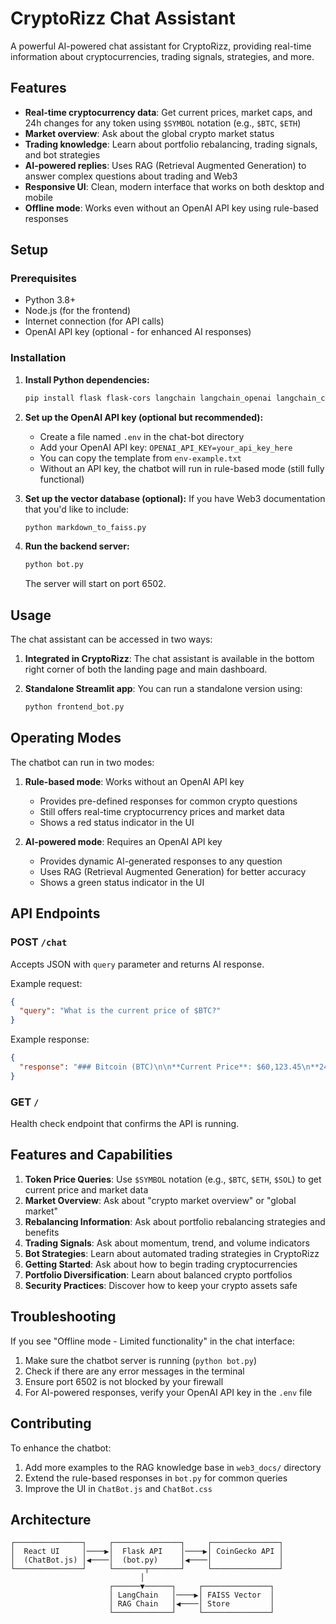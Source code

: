 # CryptoRizz Chat Assistant

A powerful AI-powered chat assistant for CryptoRizz, providing real-time information about cryptocurrencies, trading signals, strategies, and more.

## Features

- **Real-time cryptocurrency data**: Get current prices, market caps, and 24h changes for any token using `$SYMBOL` notation (e.g., `$BTC`, `$ETH`)
- **Market overview**: Ask about the global crypto market status
- **Trading knowledge**: Learn about portfolio rebalancing, trading signals, and bot strategies
- **AI-powered replies**: Uses RAG (Retrieval Augmented Generation) to answer complex questions about trading and Web3
- **Responsive UI**: Clean, modern interface that works on both desktop and mobile
- **Offline mode**: Works even without an OpenAI API key using rule-based responses

## Setup

### Prerequisites

- Python 3.8+
- Node.js (for the frontend)
- Internet connection (for API calls)
- OpenAI API key (optional - for enhanced AI responses)

### Installation

1. **Install Python dependencies:**

   ```bash
   pip install flask flask-cors langchain langchain_openai langchain_community langchain_huggingface requests python-dotenv
   ```

2. **Set up the OpenAI API key (optional but recommended):**

   - Create a file named `.env` in the chat-bot directory
   - Add your OpenAI API key: `OPENAI_API_KEY=your_api_key_here`
   - You can copy the template from `env-example.txt`
   - Without an API key, the chatbot will run in rule-based mode (still fully functional)

3. **Set up the vector database (optional):**
   If you have Web3 documentation that you'd like to include:

   ```bash
   python markdown_to_faiss.py
   ```

4. **Run the backend server:**
   ```bash
   python bot.py
   ```
   The server will start on port 6502.

## Usage

The chat assistant can be accessed in two ways:

1. **Integrated in CryptoRizz**: The chat assistant is available in the bottom right corner of both the landing page and main dashboard.

2. **Standalone Streamlit app**: You can run a standalone version using:
   ```bash
   python frontend_bot.py
   ```

## Operating Modes

The chatbot can run in two modes:

1. **Rule-based mode**: Works without an OpenAI API key

   - Provides pre-defined responses for common crypto questions
   - Still offers real-time cryptocurrency prices and market data
   - Shows a red status indicator in the UI

2. **AI-powered mode**: Requires an OpenAI API key
   - Provides dynamic AI-generated responses to any question
   - Uses RAG (Retrieval Augmented Generation) for better accuracy
   - Shows a green status indicator in the UI

## API Endpoints

### POST `/chat`

Accepts JSON with `query` parameter and returns AI response.

Example request:

```json
{
  "query": "What is the current price of $BTC?"
}
```

Example response:

```json
{
  "response": "### Bitcoin (BTC)\n\n**Current Price**: $60,123.45\n**24h Change**: 🟢 +2.34%\n**24h Range**: $59,234.56 - $61,345.67\n**Market Cap**: $1,234,567,890,000\n**24h Volume**: $45,678,912,345"
}
```

### GET `/`

Health check endpoint that confirms the API is running.

## Features and Capabilities

1. **Token Price Queries**: Use `$SYMBOL` notation (e.g., `$BTC`, `$ETH`, `$SOL`) to get current price and market data
2. **Market Overview**: Ask about "crypto market overview" or "global market"
3. **Rebalancing Information**: Ask about portfolio rebalancing strategies and benefits
4. **Trading Signals**: Ask about momentum, trend, and volume indicators
5. **Bot Strategies**: Learn about automated trading strategies in CryptoRizz
6. **Getting Started**: Ask about how to begin trading cryptocurrencies
7. **Portfolio Diversification**: Learn about balanced crypto portfolios
8. **Security Practices**: Discover how to keep your crypto assets safe

## Troubleshooting

If you see "Offline mode - Limited functionality" in the chat interface:

1. Make sure the chatbot server is running (`python bot.py`)
2. Check if there are any error messages in the terminal
3. Ensure port 6502 is not blocked by your firewall
4. For AI-powered responses, verify your OpenAI API key in the `.env` file

## Contributing

To enhance the chatbot:

1. Add more examples to the RAG knowledge base in `web3_docs/` directory
2. Extend the rule-based responses in `bot.py` for common queries
3. Improve the UI in `ChatBot.js` and `ChatBot.css`

## Architecture

```
┌───────────────┐     ┌───────────────┐     ┌───────────────┐
│  React UI     │────▶│  Flask API    │────▶│ CoinGecko API │
│  (ChatBot.js) │◀────│  (bot.py)     │◀────│               │
└───────────────┘     └───────┬───────┘     └───────────────┘
                             │
                      ┌──────▼──────┐     ┌───────────────┐
                      │ LangChain   │────▶│ FAISS Vector  │
                      │ RAG Chain   │◀────│ Store         │
                      └─────────────┘     └───────────────┘
```
